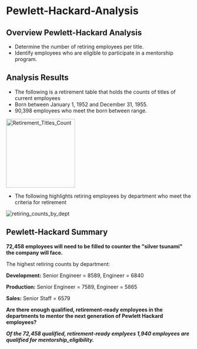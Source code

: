 # Pewlett-Hackard-Analysis
## Overview Pewlett-Hackard Analysis

- Determine the number of retiring employees per title.
- Identify employees who are eligible to participate in a mentorship program.

## Analysis Results

- The following is a retirement table that holds the counts of titles of current employees 
- Born between January 1, 1952 and December 31, 1955.
- 90,398 employees who meet the born between range. 

<img width="187" alt="Retirement_TItles_Count" src="https://user-images.githubusercontent.com/49954261/145337657-b73cdee7-b412-4a07-9d2f-dd37f6c2d790.png">

- The following highlights retiring employees by department who meet the criteria for retirement

![retiring_counts_by_dept](https://user-images.githubusercontent.com/49954261/145342055-cab3124d-1a89-40b9-9ed9-4f836b32c384.png)


## Pewlett-Hackard Summary

**72,458 employees will need to be filled to counter the "silver tsunami" the company will face.**

The highest retiring counts by department:

**Development:**
Senior Engineer = 8589,
Engineer = 6840

**Production:** 
Senior Engineer = 7589,
Engineer = 5865

**Sales:**
Senior Staff = 6579

__Are there enough qualified, retirement-ready employees in the departments to mentor the next generation of Pewlett Hackard employees?__

***Of the 72,458 qualified, retirement-ready emplyees 1,940 employees are qualified for mentorship_eligibility.***
